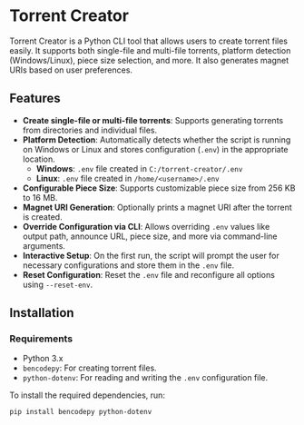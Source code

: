 # Torrent Creator

Torrent Creator is a Python CLI tool that allows users to create torrent files easily. It supports both single-file and multi-file torrents, platform detection (Windows/Linux), piece size selection, and more. It also generates magnet URIs based on user preferences.

## Features

- **Create single-file or multi-file torrents**: Supports generating torrents from directories and individual files.
- **Platform Detection**: Automatically detects whether the script is running on Windows or Linux and stores configuration (`.env`) in the appropriate location.
  - **Windows**: `.env` file created in `C:/torrent-creator/.env`
  - **Linux**: `.env` file created in `/home/<username>/.env`
- **Configurable Piece Size**: Supports customizable piece size from 256 KB to 16 MB.
- **Magnet URI Generation**: Optionally prints a magnet URI after the torrent is created.
- **Override Configuration via CLI**: Allows overriding `.env` values like output path, announce URL, piece size, and more via command-line arguments.
- **Interactive Setup**: On the first run, the script will prompt the user for necessary configurations and store them in the `.env` file.
- **Reset Configuration**: Reset the `.env` file and reconfigure all options using `--reset-env`.

## Installation

### Requirements

- Python 3.x
- `bencodepy`: For creating torrent files.
- `python-dotenv`: For reading and writing the `.env` configuration file.

To install the required dependencies, run:

```bash
pip install bencodepy python-dotenv
